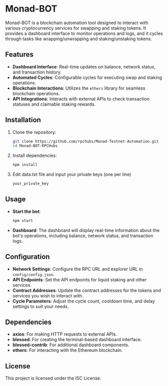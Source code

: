 # Monad-BOT

Monad-BOT is a blockchain automation tool designed to interact with various cryptocurrency services for swapping and staking tokens. It provides a dashboard interface to monitor operations and logs, and it cycles through tasks like wrapping/unwrapping and staking/unstaking tokens.

## Features

- **Dashboard Interface**: Real-time updates on balance, network status, and transaction history.
- **Automated Cycles**: Configurable cycles for executing swap and staking operations.
- **Blockchain Interactions**: Utilizes the `ethers` library for seamless blockchain operations.
- **API Integrations**: Interacts with external APIs to check transaction statuses and claimable staking rewards.

## Installation

1. Clone the repository:

   ```bash
   git clone https://github.com/rpchubs/Monad-Testnet-Automation.git
   cd Monad-BOT-RPCHubs
   ```

2. Install dependencies:

   ```bash
   npm install
   ```

3. Edit data.txt file and input your private keys (one per line)

   ```bash
   your_private_key
   ```

## Usage

- **Start the bot**:

  ```bash
  npm start
  ```

- **Dashboard**: The dashboard will display real-time information about the bot's operations, including balance, network status, and transaction logs.

## Configuration

- **Network Settings**: Configure the RPC URL and explorer URL in `config/config.json`.
- **API Endpoints**: Set the API endpoints for liquid staking and other services.
- **Contract Addresses**: Update the contract addresses for the tokens and services you wish to interact with.
- **Cycle Parameters**: Adjust the cycle count, cooldown time, and delay settings to suit your needs.

## Dependencies

- **axios**: For making HTTP requests to external APIs.
- **blessed**: For creating the terminal-based dashboard interface.
- **blessed-contrib**: For additional dashboard components.
- **ethers**: For interacting with the Ethereum blockchain.

## License

This project is licensed under the ISC License.
